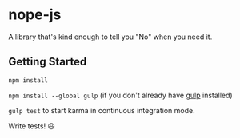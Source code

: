 # nope-js
A library that's kind enough to tell you "No" when you need it.

## Getting Started

`npm install`

`npm install --global gulp` (if you don't already have [gulp](http://gulpjs.com/) installed)

`gulp test` to start karma in continuous integration mode.

Write tests! :smiley:
